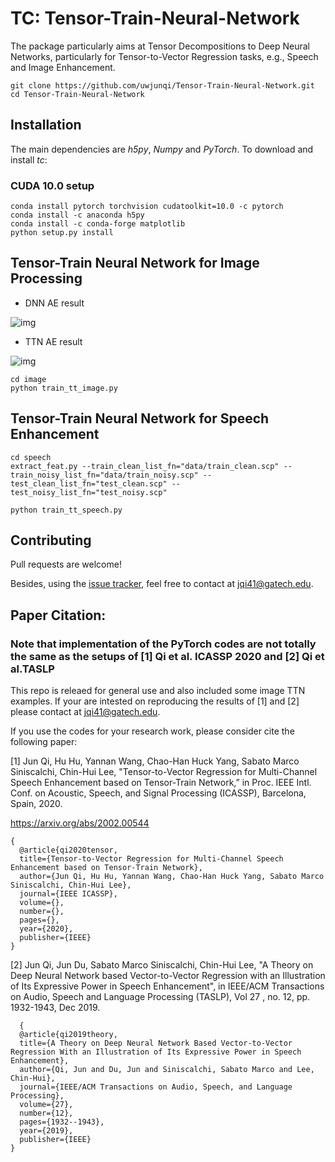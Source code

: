 # TC: Tensor-Train-Neural-Network

The package particularly aims at Tensor Decompositions to Deep Neural Networks, particularly for Tensor-to-Vector Regression tasks, e.g., Speech and Image Enhancement. 

```
git clone https://github.com/uwjunqi/Tensor-Train-Neural-Network.git
cd Tensor-Train-Neural-Network
```

## Installation

The main dependencies are *h5py*, *Numpy* and *PyTorch*. To download and install *tc*:

### CUDA 10.0 setup

```
conda install pytorch torchvision cudatoolkit=10.0 -c pytorch
conda install -c anaconda h5py 
conda install -c conda-forge matplotlib 
python setup.py install
```

## Tensor-Train Neural Network for Image Processing

- DNN AE result

![img](https://github.com/uwjunqi/Tensor-Train-Neural-Network/blob/master/image/ttn.png)

- TTN AE result

![img](https://github.com/uwjunqi/Tensor-Train-Neural-Network/blob/master/image/ae_results.png)

```
cd image
python train_tt_image.py
```


## Tensor-Train Neural Network for Speech Enhancement

```
cd speech
extract_feat.py --train_clean_list_fn="data/train_clean.scp" --train_noisy_list_fn="data/train_noisy.scp" --test_clean_list_fn="test_clean.scp" --test_noisy_list_fn="test_noisy.scp"
```

```shell
python train_tt_speech.py
```

## Contributing

Pull requests are welcome!

Besides, using the [issue tracker](https://github.com/uwjunqi/Tensor-Train-Neural-Network/issues), feel free to contact at <jqi41@gatech.edu>. 


## Paper Citation:

### Note that implementation of the PyTorch codes are not totally the same as the setups of [1] Qi et al. ICASSP 2020 and [2] Qi et al.TASLP
This repo is releaed for general use and also included some image TTN examples. 
If your are intested on reproducing the results of [1] and [2] please contact  at <jqi41@gatech.edu>. 


If you use the codes for your research work, please consider cite the following paper:

[1] Jun Qi, Hu Hu, Yannan Wang, Chao-Han Huck Yang, Sabato Marco Siniscalchi, Chin-Hui Lee, "Tensor-to-Vector Regression for Multi-Channel Speech Enhancement based on Tensor-Train Network,” in Proc. IEEE Intl. Conf. on Acoustic, Speech, and Signal Processing (ICASSP), Barcelona, Spain, 2020. 

https://arxiv.org/abs/2002.00544

```
{
  @article{qi2020tensor,
  title={Tensor-to-Vector Regression for Multi-Channel Speech Enhancement based on Tensor-Train Network},
  author={Jun Qi, Hu Hu, Yannan Wang, Chao-Han Huck Yang, Sabato Marco Siniscalchi, Chin-Hui Lee},
  journal={IEEE ICASSP},
  volume={},
  number={},
  pages={},
  year={2020},
  publisher={IEEE}
}
```
[2] Jun Qi, Jun Du, Sabato Marco Siniscalchi, Chin-Hui Lee, "A Theory on Deep Neural Network based Vector-to-Vector Regression with an Illustration of Its Expressive Power in Speech Enhancement", in IEEE/ACM Transactions on Audio, Speech and Language Processing (TASLP), Vol 27 ,  no. 12, pp. 1932-1943, Dec 2019. 

```
  {
  @article{qi2019theory,
  title={A Theory on Deep Neural Network Based Vector-to-Vector Regression With an Illustration of Its Expressive Power in Speech Enhancement},
  author={Qi, Jun and Du, Jun and Siniscalchi, Sabato Marco and Lee, Chin-Hui},
  journal={IEEE/ACM Transactions on Audio, Speech, and Language Processing},
  volume={27},
  number={12},
  pages={1932--1943},
  year={2019},
  publisher={IEEE}
}
```
